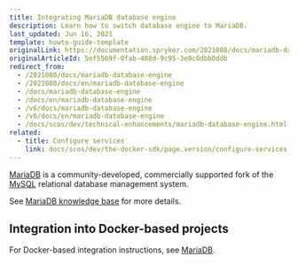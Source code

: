 ```yaml
---
title: Integrating MariaDB database engine
description: Learn how to switch database engine to MariaDB.
last_updated: Jun 16, 2021
template: howto-guide-template
originalLink: https://documentation.spryker.com/2021080/docs/mariadb-database-engine
originalArticleId: 5ef5569f-0fab-488d-9c95-3e0c0dbb0ddb
redirect_from:
  - /2021080/docs/mariadb-database-engine
  - /2021080/docs/en/mariadb-database-engine
  - /docs/mariadb-database-engine
  - /docs/en/mariadb-database-engine
  - /v6/docs/mariadb-database-engine
  - /v6/docs/en/mariadb-database-engine
  - /docs/scos/dev/technical-enhancements/mariadb-database-engine.html
related:
  - title: Configure services
    link: docs/scos/dev/the-docker-sdk/page.version/configure-services.html
---
```


[MariaDB](https://mariadb.org/) is a community-developed, commercially supported fork of the [MySQL](https://www.mysql.com/) relational database management system.

See [MariaDB knowledge base](https://mariadb.com/kb/en/) for more details.

## Integration into Docker-based projects

For Docker-based integration instructions, see [MariaDB](/docs/scos/dev/the-docker-sdk/{{site.version}}/configure-services.html#mariadb).
